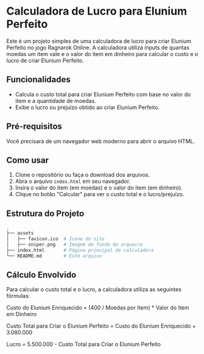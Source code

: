 # Calculadora de Lucro para Elunium Perfeito

Este é um projeto simples de uma calculadora de lucro para criar Elunium Perfeito no jogo Ragnarok Online. A calculadora utiliza inputs de quantas moedas um item vale e o valor do item em dinheiro para calcular o custo e o lucro de criar Elunium Perfeito.

## Funcionalidades

- Calcula o custo total para criar Elunium Perfeito com base no valor do item e a quantidade de moedas.
- Exibe o lucro ou prejuízo obtido ao criar Elunium Perfeito.

## Pré-requisitos

Você precisará de um navegador web moderno para abrir o arquivo HTML.

## Como usar

1. Clone o repositório ou faça o download dos arquivos.
2. Abra o arquivo `index.html` em seu navegador.
3. Insira o valor do item (em moedas) e o valor do item (em dinheiro).
4. Clique no botão "Calcular" para ver o custo total e o lucro/prejuízo.

## Estrutura do Projeto

```bash
.
├── assets
│   ├── favicon.ico  # Ícone do site
│   ├── sniper.png   # Imagem de fundo do arqueiro
├── index.html       # Página principal da calculadora
└── README.md        # Este arquivo
```

## Cálculo Envolvido
Para calcular o custo total e o lucro, a calculadora utiliza as seguintes fórmulas:

Custo do Elunium Enriquecido = (400 / Moedas por Item) * Valor do Item em Dinheiro

Custo Total para Criar o Elunium Perfeito = Custo do Elunium Enriquecido + 3.080.000

Lucro = 5.500.000 - Custo Total para Criar o Elunium Perfeito

